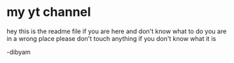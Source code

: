 # my yt channel
hey this is the readme file if you are here and don't know what to do you are in a wrong place please don't touch anything if you don't know what it is 

-dibyam